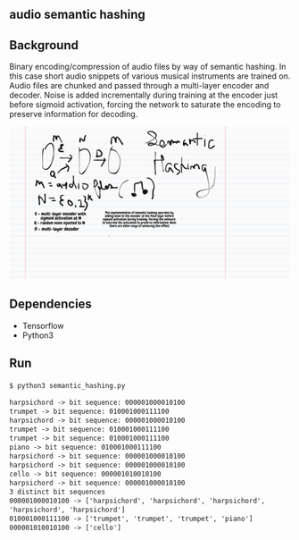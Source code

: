audio semantic hashing
---

## Background

Binary encoding/compression of audio files by way of semantic hashing. In this case short audio snippets of various musical instruments are trained on. Audio files are chunked and passed through a multi-layer encoder and decoder. Noise is added incrementally during training at the encoder just before sigmoid activation, forcing the network to saturate the encoding to preserve information for decoding.

![](./semantic_hashing.png)

## Dependencies
* Tensorflow
* Python3

## Run

`$ python3 semantic_hashing.py`



```
harpsichord -> bit sequence: 000001000010100
trumpet -> bit sequence: 010001000111100
harpsichord -> bit sequence: 000001000010100
trumpet -> bit sequence: 010001000111100
trumpet -> bit sequence: 010001000111100
piano -> bit sequence: 010001000111100
harpsichord -> bit sequence: 000001000010100
harpsichord -> bit sequence: 000001000010100
cello -> bit sequence: 000001010010100
harpsichord -> bit sequence: 000001000010100
3 distinct bit sequences
000001000010100 -> ['harpsichord', 'harpsichord', 'harpsichord', 'harpsichord', 'harpsichord']
010001000111100 -> ['trumpet', 'trumpet', 'trumpet', 'piano']
000001010010100 -> ['cello']

```
